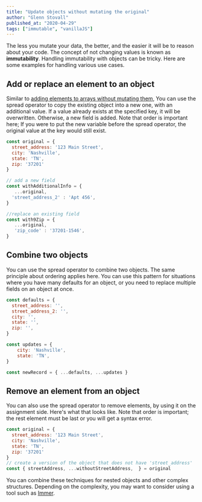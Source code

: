 ```yaml
---
title: "Update objects without mutating the original"
author: "Glenn Stovall"
published_at: "2020-04-29"
tags: ["immutable", "vanillaJS"]
---
```


The less you mutate your data, the better, and the easier it will be to reason about your code. The concept of not changing values is known as **immutability**. Handling immutability with objects can be tricky. Here are some examples for handling various use cases. 

## Add or replace an element to an object

Similar to [adding elements to arrays without mutating them]('/posts/immutable_array_state'), You can use the spread operator to copy the existing object into a new one, with an additional value.  If a value already exists at the specified key,  it will be overwritten. Otherwise, a new field is added. Note that order is important here; If you were to put the new variable before the spread operator, the original value at the key would still exist. 

```js
const original = {
  street_address: '123 Main Street',
  city: 'Nashville', 
  state: 'TN', 
  zip: '37201'
}

// add a new field
const withAdditionalInfo = { 
   ...original,
  'street_address_2' : 'Apt 456',
}

//replace an existing field
const with9Zip = {
   ...original,
   'zip_code' : '37201-1546',
}
```

## Combine two objects

You can use the spread operator to combine two objects. The same principle about ordering applies here. You can use this pattern for situations where you have many defaults for an object, or you need to replace multiple fields on an object at once. 

```js
const defaults = {
  street_address: '',
  street_address_2: '',
  city: '',
  state: '',
  zip: '',
}

const updates = {
    city: 'Nashville', 
    state: 'TN', 
}

const newRecord = { ...defaults, ...updates } 
```

## Remove an element from an object

You can also use the spread operator to remove elements, by using it on the assignment side. Here's what that looks like. Note that order is important; the rest element must be last or you will get a syntax error. 

```js
const original = {
  street_address: '123 Main Street',
  city: 'Nashville', 
  state: 'TN', 
  zip: '37201'
}
// create a version of the object that does not have 'street_address'
const { streetAddress, ...withoutStreetAddress,  } = original
```

You can combine these techniques for nested objects and other complex structures. Depending on the complexity, you may want to consider using a tool such as [Immer](https://immerjs.github.io/immer/docs/introduction). 